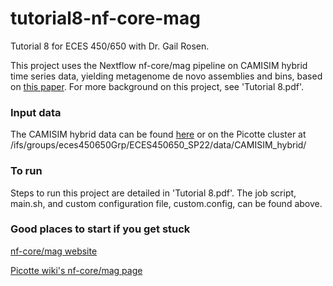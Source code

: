 # tutorial8-nf-core-mag
Tutorial 8 for ECES 450/650 with Dr. Gail Rosen.

This project uses the Nextflow nf-core/mag pipeline on CAMISIM hybrid time series data, yielding metagenome de novo assemblies and bins, based on [this paper](https://doi.org/10.1093/nargab/lqac007). For more background on this project, see 'Tutorial 8.pdf'.

### Input data
The CAMISIM hybrid data can be found [here](https://zenodo.org/record/5155395#.Yj0aMxDML6Y) or on the Picotte cluster at /ifs/groups/eces450650Grp/ECES450650_SP22/data/CAMISIM_hybrid/

### To run
Steps to run this project are detailed in 'Tutorial 8.pdf'. The job script, main.sh, and custom configuration file, custom.config, can be found above.

### Good places to start if you get stuck
[nf-core/mag website](https://nf-co.re/mag)

[Picotte wiki's nf-core/mag page](https://proteusmaster.urcf.drexel.edu/urcfwiki/index.php/Nf-core-mag)
